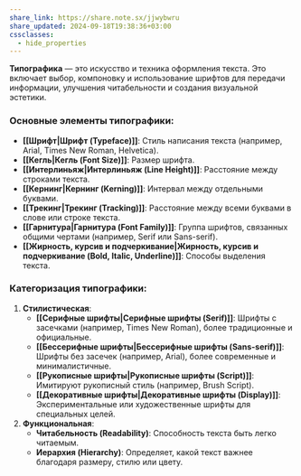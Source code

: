 ```yaml
---
share_link: https://share.note.sx/jjwybwru
share_updated: 2024-09-18T19:38:36+03:00
cssclasses:
  - hide_properties
---
```

**Типографика** — это искусство и техника оформления текста. Это включает выбор, компоновку и использование шрифтов для передачи информации, улучшения читабельности и создания визуальной эстетики.

### Основные элементы типографики:

- **[[Шрифт|Шрифт (Typeface)]]**: Стиль написания текста (например, Arial, Times New Roman, Helvetica).
- **[[Кегль|Кегль (Font Size)]]**: Размер шрифта.
- **[[Интерлиньяж|Интерлиньяж (Line Height)]]**: Расстояние между строками текста.
- **[[Кернинг|Кернинг (Kerning)]]**: Интервал между отдельными буквами.
- **[[Трекинг|Трекинг (Tracking)]]**: Расстояние между всеми буквами в слове или строке текста.
- **[[Гарнитура|Гарнитура (Font Family)]]**: Группа шрифтов, связанных общими чертами (например, Serif или Sans-serif).
- **[[Жирность, курсив и подчеркивание|Жирность, курсив и подчеркивание (Bold, Italic, Underline)]]**: Способы выделения текста.

### Категоризация типографики:

1. **Стилистическая**:
    - **[[Серифные шрифты|Серифные шрифты (Serif)]]**: Шрифты с засечками (например, Times New Roman), более традиционные и официальные.
    - **[[Бесcерифные шрифты|Бесcерифные шрифты (Sans-serif)]]**: Шрифты без засечек (например, Arial), более современные и минималистичные.
    - **[[Рукописные шрифты|Рукописные шрифты (Script)]]**: Имитируют рукописный стиль (например, Brush Script).
    - **[[Декоративные шрифты|Декоративные шрифты (Display)]]**: Экспериментальные или художественные шрифты для специальных целей.
2. **Функциональная**:
    - **Читабельность (Readability)**: Способность текста быть легко читаемым.
    - **Иерархия (Hierarchy)**: Определяет, какой текст важнее благодаря размеру, стилю или цвету.